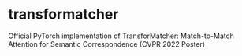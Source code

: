 # transformatcher
Official PyTorch implementation of TransforMatcher: Match-to-Match Attention for Semantic Correspondence (CVPR 2022 Poster)
